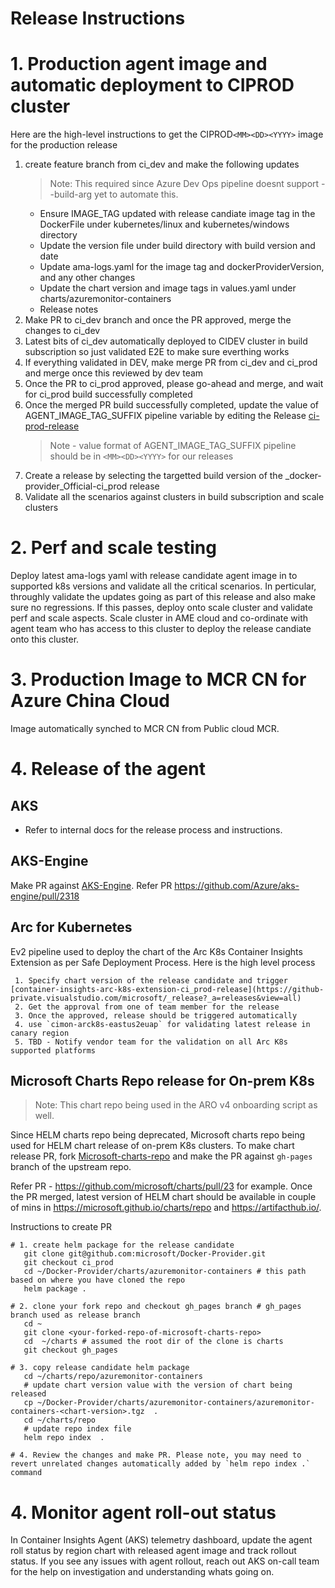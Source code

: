 # Release Instructions

# 1. Production agent image and automatic deployment to CIPROD cluster

Here are the high-level instructions to get the CIPROD`<MM><DD><YYYY>` image for the production release
1. create feature branch from ci_dev and make the following updates
      > Note: This required since Azure Dev Ops pipeline doesnt support --build-arg yet to automate this.
   - Ensure IMAGE_TAG updated with release candiate image tag in the DockerFile under kubernetes/linux and kubernetes/windows directory
   - Update the version file under build directory with build version and date
   - Update ama-logs.yaml for the image tag and dockerProviderVersion, and any other changes
   - Update the chart version and image tags in values.yaml under charts/azuremonitor-containers
   - Release notes
2. Make PR to ci_dev branch and once the PR approved, merge the changes to ci_dev
3. Latest bits of ci_dev automatically deployed to CIDEV cluster in build subscription so just validated E2E to make sure everthing works
4. If everything validated in DEV, make merge PR from ci_dev and ci_prod and merge once this reviewed by dev team
5. Once the PR to ci_prod approved, please go-ahead and merge, and wait for ci_prod build successfully completed
6. Once the merged PR build successfully completed, update the value of AGENT_IMAGE_TAG_SUFFIX pipeline  variable by editing the Release [ci-prod-release](https://github-private.visualstudio.com/microsoft/_release?_a=releases&view=mine&definitionId=38)
   > Note - value format of AGENT_IMAGE_TAG_SUFFIX pipeline should be in  `<MM><DD><YYYY>` for our releases
7. Create a release by selecting the targetted build version  of the _docker-provider_Official-ci_prod release
8. Validate all the scenarios against clusters in build subscription and scale clusters

# 2. Perf and scale testing

Deploy latest ama-logs yaml with release candidate agent image in to supported k8s versions and validate all the critical scenarios. In perticular, throughly validate the updates going as part of this release and also make sure no regressions. If  this passes, deploy onto scale cluster and  validate perf and scale aspects. Scale cluster in AME cloud and co-ordinate with agent team who has access to this cluster to deploy  the release candiate onto this cluster.

# 3. Production Image to MCR CN for Azure China Cloud

Image automatically synched to MCR CN from Public cloud MCR.

# 4. Release of the agent

## AKS

- Refer to internal docs for the release process and instructions.

## AKS-Engine

Make PR against [AKS-Engine](https://github.com/Azure/aks-engine). Refer PR https://github.com/Azure/aks-engine/pull/2318

## Arc for Kubernetes

Ev2 pipeline used to deploy the chart of the Arc K8s Container Insights Extension as per Safe Deployment Process.
Here is the high level process
```
 1. Specify chart version of the release candidate and trigger [container-insights-arc-k8s-extension-ci_prod-release](https://github-private.visualstudio.com/microsoft/_release?_a=releases&view=all)
 2. Get the approval from one of team member for the release
 3. Once the approved, release should be triggered automatically
 4. use `cimon-arck8s-eastus2euap` for validating latest release in canary region
 5. TBD - Notify vendor team for the validation on all Arc K8s supported platforms
```

## Microsoft Charts Repo release for On-prem K8s
> Note: This chart repo being used in the ARO v4 onboarding script as well.

Since HELM charts repo being deprecated, Microsoft charts repo being used for HELM chart release of on-prem K8s clusters.
To make chart release PR, fork [Microsoft-charts-repo]([https://github.com/microsoft/charts/tree/gh-pages) and make the PR against `gh-pages` branch of the upstream repo.

Refer PR - https://github.com/microsoft/charts/pull/23 for example.
Once the PR merged, latest version of HELM chart should be available in couple of mins in https://microsoft.github.io/charts/repo and https://artifacthub.io/.

Instructions to create PR
```
# 1. create helm package for the release candidate
   git clone git@github.com:microsoft/Docker-Provider.git
   git checkout ci_prod
   cd ~/Docker-Provider/charts/azuremonitor-containers # this path based on where you have cloned the repo
   helm package .

# 2. clone your fork repo and checkout gh_pages branch # gh_pages branch used as release branch
   cd ~
   git clone <your-forked-repo-of-microsoft-charts-repo>
   cd  ~/charts # assumed the root dir of the clone is charts
   git checkout gh_pages

# 3. copy release candidate helm package
   cd ~/charts/repo/azuremonitor-containers
   # update chart version value with the version of chart being released
   cp ~/Docker-Provider/charts/azuremonitor-containers/azuremonitor-containers-<chart-version>.tgz  .
   cd ~/charts/repo
   # update repo index file
   helm repo index  .

# 4. Review the changes and make PR. Please note, you may need to revert unrelated changes automatically added by `helm repo index .` command

```

# 4. Monitor agent roll-out status

In Container Insights Agent (AKS) telemetry dashboard, update the agent roll status by  region chart with released agent image and track rollout status. If you see any issues with agent rollout, reach out AKS on-call team for the help on investigation and understanding whats going on.
